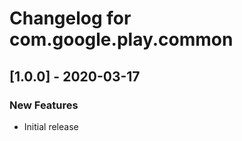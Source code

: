 # Changelog for com.google.play.common

## [1.0.0] - 2020-03-17
### New Features
 - Initial release


